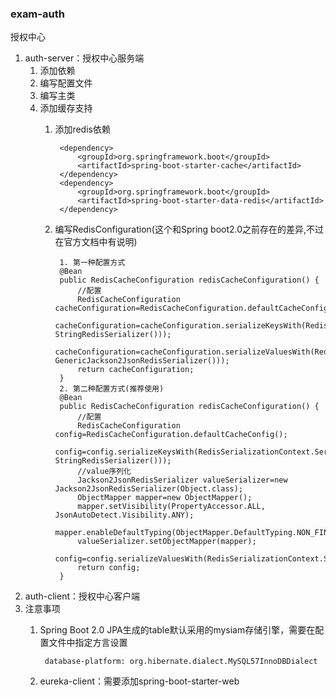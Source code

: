 ### exam-auth
授权中心

1. auth-server：授权中心服务端
	1. 添加依赖
	2. 编写配置文件
	3. 编写主类
	4. 添加缓存支持
		1. 添加redis依赖

				<dependency>
		            <groupId>org.springframework.boot</groupId>
		            <artifactId>spring-boot-starter-cache</artifactId>
		        </dependency>
		        <dependency>
		            <groupId>org.springframework.boot</groupId>
		            <artifactId>spring-boot-starter-data-redis</artifactId>
		        </dependency>
		2. 编写RedisConfiguration(这个和Spring boot2.0之前存在的差异,不过在官方文档中有说明) 	
				
				1. 第一种配置方式 
				@Bean
			    public RedisCacheConfiguration redisCacheConfiguration() {
			        //配置
			        RedisCacheConfiguration cacheConfiguration=RedisCacheConfiguration.defaultCacheConfig();
			        cacheConfiguration=cacheConfiguration.serializeKeysWith(RedisSerializationContext.SerializationPair.fromSerializer(new StringRedisSerializer()));
			        cacheConfiguration=cacheConfiguration.serializeValuesWith(RedisSerializationContext.SerializationPair.fromSerializer(new GenericJackson2JsonRedisSerializer()));
			        return cacheConfiguration;
			    }
			    2. 第二种配置方式(推荐使用)
			    @Bean
			    public RedisCacheConfiguration redisCacheConfiguration() {
			        //配置
			        RedisCacheConfiguration config=RedisCacheConfiguration.defaultCacheConfig();
			        config=config.serializeKeysWith(RedisSerializationContext.SerializationPair.fromSerializer(new StringRedisSerializer()));
			        //value序列化
			        Jackson2JsonRedisSerializer valueSerializer=new Jackson2JsonRedisSerializer(Object.class);
			        ObjectMapper mapper=new ObjectMapper();
			        mapper.setVisibility(PropertyAccessor.ALL, JsonAutoDetect.Visibility.ANY);
			        mapper.enableDefaultTyping(ObjectMapper.DefaultTyping.NON_FINAL);
			        valueSerializer.setObjectMapper(mapper);
			        config=config.serializeValuesWith(RedisSerializationContext.SerializationPair.fromSerializer(valueSerializer));
			        return config;
			    }
2. auth-client：授权中心客户端
3. 注意事项
	1. Spring Boot 2.0 JPA生成的table默认采用的mysiam存储引擎，需要在配置文件中指定方言设置

			database-platform: org.hibernate.dialect.MySQL57InnoDBDialect
	2. eureka-client：需要添加spring-boot-starter-web